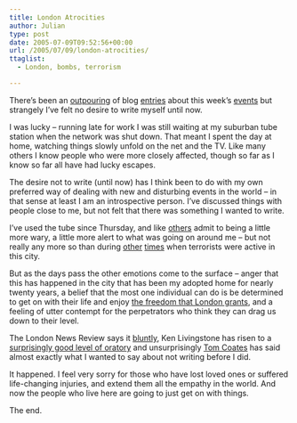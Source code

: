 ```yaml
---
title: London Atrocities
author: Julian
type: post
date: 2005-07-09T09:52:56+00:00
url: /2005/07/09/london-atrocities/
ttaglist:
  - London, bombs, terrorism

---
```

There&#8217;s been an [outpouring][1] of blog [entries][2] about this week&#8217;s [events][3] but strangely I&#8217;ve felt no desire to write myself until now.

I was lucky &#8211; running late for work I was still waiting at my suburban tube station when the network was shut down. That meant I spent the day at home, watching things slowly unfold on the net and the TV. Like many others I know people who were more closely affected, though so far as I know so far all have had lucky escapes.

The desire not to write (until now) has I think been to do with my own preferred way of dealing with new and disturbing events in the world &#8211; in that sense at least I am an introspective person. I&#8217;ve discussed things with people close to me, but not felt that there was something I wanted to write.

I&#8217;ve used the tube since Thursday, and like [others][4] admit to being a little more wary, a little more alert to what was going on around me &#8211; but not really any more so than during [other][5] [times][6] when terrorists were active in this city.

But as the days pass the other emotions come to the surface &#8211; anger that this has happened in the city that has been my adopted home for nearly twenty years, a belief that the most one individual can do is be determined to get on with their life and enjoy [the freedom that London grants][7], and a feeling of utter contempt for the perpetrators who think they can drag us down to their level.

The London News Review says it [bluntly][8], Ken Livingstone has risen to a [surprisingly good level of oratory][7] and unsurprisingly [Tom Coates][9] has said almost exactly what I wanted to say about not writing before I did.

It happened. I feel very sorry for those who have lost loved ones or suffered life-changing injuries, and extend them all the empathy in the world. And now the people who live here are going to just get on with things. 

The end.

 [1]: https://technorati.com/search/%22london+bombing%22
 [2]: https://www.technorati.com/search/news.bbc.co.uk/1/hi/in_depth/uk/2005/london_explosions/default.stm
 [3]: https://news.bbc.co.uk/1/hi/in_depth/uk/2005/london_explosions/default.stm
 [4]: https://www.johnniemoore.com/blog/archives/001032.php
 [5]: https://news.bbc.co.uk/onthisday/hi/dates/stories/april/24/newsid_2523000/2523345.stm
 [6]: https://news.bbc.co.uk/1/hi/uk/1201444.stm
 [7]: https://www.london.gov.uk/news/2005/bombing-statement-080705.jsp
 [8]: https://www.lnreview.co.uk/news/005167.php
 [9]: https://www.plasticbag.org/archives/2005/07/a_reaction_to_the_last_thirtysix_hours.shtml